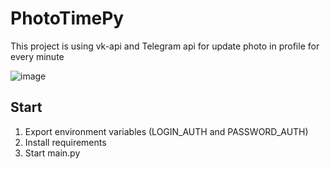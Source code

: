 # PhotoTimePy

This project is using vk-api and Telegram api for update photo in profile for every minute

![image](https://user-images.githubusercontent.com/44780109/200116564-1eba1fa5-c876-4037-9cc1-0a4ca18389d8.png)


## Start
1. Export environment variables (LOGIN_AUTH and PASSWORD_AUTH)
2. Install requirements
3. Start main.py
